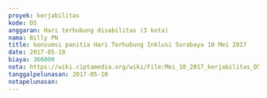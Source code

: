 ```yaml
---
proyek: kerjabilitas
kode: D5
anggaran: Hari terhubung disabilitas (3 kota)
nama: Billy PN
title: konsumsi panitia Hari Terhubung Inklusi Surabaya 10 Mei 2017
date: 2017-05-10
biaya: 366000
nota: https://wiki.ciptamedia.org/wiki/File:Mei_10_2017_kerjabilitas_D5_konsumsi_panitia_billy.jpg
tanggalpelunasan: 2017-05-10
notapelunasan:
---
```

